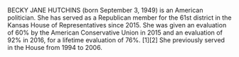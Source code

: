 BECKY JANE HUTCHINS (born September 3, 1949) is an American politician. She has served as a Republican member for the 61st district in the Kansas House of Representatives since 2015. She was given an evaluation of 60% by the American Conservative Union in 2015 and an evaluation of 92% in 2016, for a lifetime evaluation of 76%. [1][2] She previously served in the House from 1994 to 2006.
